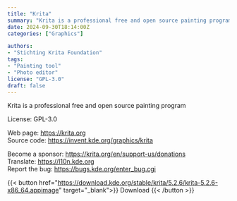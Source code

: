 ```yaml
---
title: "Krita"
summary: "Krita is a professional free and open source painting program"
date: 2024-09-30T18:14:00Z
categories: ["Graphics"]

authors:
- "Stichting Krita Foundation"
tags: 
- "Painting tool"
- "Photo editor"
license: "GPL-3.0"
draft: false
---
```


Krita is a professional free and open source painting program

License: GPL-3.0

Web page: <https://krita.org>  
Source code: <https://invent.kde.org/graphics/krita>  

Become a sponsor: <https://krita.org/en/support-us/donations>  
Translate: <https://l10n.kde.org>  
Report the bug: <https://bugs.kde.org/enter_bug.cgi>  

{{< button href="https://download.kde.org/stable/krita/5.2.6/krita-5.2.6-x86_64.appimage" target="_blank">}}
Download
{{< /button >}}